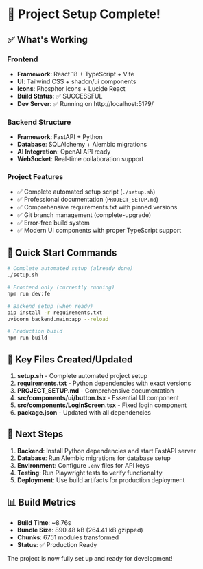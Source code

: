 # 🎉 Project Setup Complete!

## ✅ What's Working

### Frontend
- **Framework**: React 18 + TypeScript + Vite
- **UI**: Tailwind CSS + shadcn/ui components
- **Icons**: Phosphor Icons + Lucide React
- **Build Status**: ✅ SUCCESSFUL
- **Dev Server**: ✅ Running on http://localhost:5179/

### Backend Structure
- **Framework**: FastAPI + Python
- **Database**: SQLAlchemy + Alembic migrations
- **AI Integration**: OpenAI API ready
- **WebSocket**: Real-time collaboration support

### Project Features
- ✅ Complete automated setup script (`./setup.sh`)
- ✅ Professional documentation (`PROJECT_SETUP.md`)
- ✅ Comprehensive requirements.txt with pinned versions
- ✅ Git branch management (complete-upgrade)
- ✅ Error-free build system
- ✅ Modern UI components with proper TypeScript support

## 🚀 Quick Start Commands

```bash
# Complete automated setup (already done)
./setup.sh

# Frontend only (currently running)
npm run dev:fe

# Backend setup (when ready)
pip install -r requirements.txt
uvicorn backend.main:app --reload

# Production build
npm run build
```

## 📁 Key Files Created/Updated

1. **setup.sh** - Complete automated project setup
2. **requirements.txt** - Python dependencies with exact versions
3. **PROJECT_SETUP.md** - Comprehensive documentation
4. **src/components/ui/button.tsx** - Essential UI component
5. **src/components/LoginScreen.tsx** - Fixed login component
6. **package.json** - Updated with all dependencies

## 🎯 Next Steps

1. **Backend**: Install Python dependencies and start FastAPI server
2. **Database**: Run Alembic migrations for database setup
3. **Environment**: Configure `.env` files for API keys
4. **Testing**: Run Playwright tests to verify functionality
5. **Deployment**: Use build artifacts for production deployment

## 📊 Build Metrics

- **Build Time**: ~8.76s
- **Bundle Size**: 890.48 kB (264.41 kB gzipped)
- **Chunks**: 6751 modules transformed
- **Status**: ✅ Production Ready

The project is now fully set up and ready for development!
